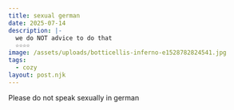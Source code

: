 ```yaml
---
title: sexual german
date: 2025-07-14
description: |-
  we do NOT advice to do that
  ☆☆☆☆
image: /assets/uploads/botticellis-inferno-e1528782824541.jpg
tags:
  - cozy
layout: post.njk
---
```

P﻿lease do not speak sexually in german
